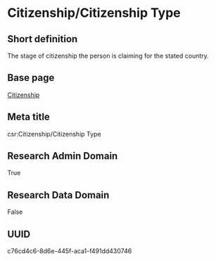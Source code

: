 # Citizenship/Citizenship Type
## Short definition
The stage of citizenship the person is claiming for the stated country.
## Base page
[Citizenship](https://github.com/EuroCRIS/CASRAI-Dictionairies/blob/main/Objects/Citizenship.md)
## Meta title
csr:Citizenship/Citizenship Type
## Research Admin Domain
True
## Research Data Domain
False
## UUID
c76cd4c6-8d6e-445f-aca1-f491dd430746
